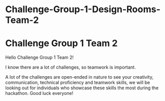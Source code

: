 # Challenge-Group-1-Design-Rooms-Team-2
# Challenge Group 1 Team 2

Hello Challenge Group 1 Team 2!  

I know there are a lot of challenges, so teamwork is important.

A lot of the challenges are open-ended in nature to see your creativity, communication, technical proficiency and teamwork skills, we will be looking out for individuals who showcase these skills the most during the hackathon. Good luck everyone!
